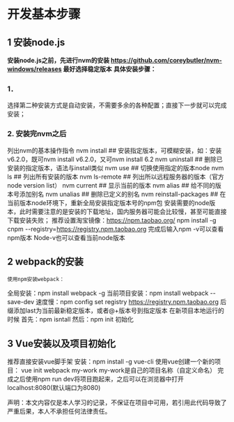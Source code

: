 # 开发基本步骤
## 1	安装node.js
**安装node.js之前，先进行nvm的安装
https://github.com/coreybutler/nvm-windows/releases 最好选择稳定版本**
**具体安装步骤：**
### 1． 
选择第二种安装方式是自动安装，不需要多余的各种配置；直接下一步就可以完成安装；
### 2. 安装完nvm之后
列出nvm的基本操作指令
nvm install ## 安装指定版本，可模糊安装，如：安装v6.2.0，既可nvm install v6.2.0，又可nvm install 6.2
nvm uninstall ## 删除已安装的指定版本，语法与install类似
nvm use ## 切换使用指定的版本node
nvm ls ## 列出所有安装的版本
nvm ls-remote ## 列出所以远程服务器的版本（官方node version list）
nvm current ## 显示当前的版本
nvm alias ## 给不同的版本号添加别名
nvm unalias ## 删除已定义的别名
nvm reinstall-packages ## 在当前版本node环境下，重新全局安装指定版本号的npm包
安装需要的node版本，此时需要注意的是安装的下载地址，国内服务器可能会比较慢，甚至可能直接下载安装失败；
推荐设置淘宝镜像：https://npm.taobao.org/
npm install -g cnpm --registry=https://registry.npm.taobao.org
完成后输入npm -v可以查看npm版本
Node-v也可以查看当前node版本
## 2	webpack的安装
	使用npm安装webpack：
全局安装：npm install webpack -g
当前项目安装：npm install webpack --save-dev
速度慢：npm config set registry https://registry.npm.taobao.org
后缀添加last为当前最新稳定版本，或者@+版本号到指定版本
在新项目本地运行的时候
首先：npm isntall 
然后：npm init 初始化
## 3	Vue安装以及项目初始化
推荐直接安装vue脚手架
安装：npm install -g vue-cli
使用vue创建一个新的项目：
vue init webpack my-work
my-work是自己的项目名称（自定义命名）
完成之后使用npm run dev将项目跑起来，之后可以在浏览器中打开localhost:8080(默认端口为8080)


声明：本文内容仅是本人学习的记录，不保证在项目中可用，若引用此代码导致了严重后果，本人不承担任何法律责任。
